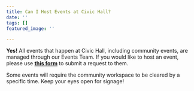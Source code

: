 ```yaml
---
title: Can I Host Events at Civic Hall?
date: ''
tags: []
featured_image: ''

---
```

**Yes!** All events that happen at Civic Hall, including community events, are managed through our Events Team. If you would like to host an event, please use [**this form**](https://civichall.org/host-an-event/) to submit a request to them.

Some events will require the community workspace to be cleared by a specific time. Keep your eyes open for signage!